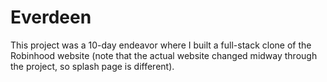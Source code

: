 # Everdeen

This project was a 10-day endeavor where I built a full-stack clone of the Robinhood website (note that the actual website changed midway through the project, so splash page is different).
